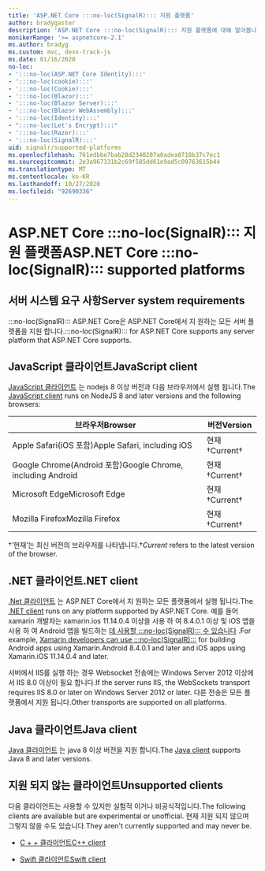 ```yaml
---
title: 'ASP.NET Core :::no-loc(SignalR)::: 지원 플랫폼'
author: bradygaster
description: 'ASP.NET Core :::no-loc(SignalR)::: 지원 플랫폼에 대해 알아봅니다.'
monikerRange: '>= aspnetcore-2.1'
ms.author: bradyg
ms.custom: mvc, devx-track-js
ms.date: 01/16/2020
no-loc:
- ':::no-loc(ASP.NET Core Identity):::'
- ':::no-loc(cookie):::'
- ':::no-loc(Cookie):::'
- ':::no-loc(Blazor):::'
- ':::no-loc(Blazor Server):::'
- ':::no-loc(Blazor WebAssembly):::'
- ':::no-loc(Identity):::'
- ":::no-loc(Let's Encrypt):::"
- ':::no-loc(Razor):::'
- ':::no-loc(SignalR):::'
uid: signalr/supported-platforms
ms.openlocfilehash: 761edbbe7bab28d2340207a0adea0718b37c7ec1
ms.sourcegitcommit: 2e3a967331b2c69f585dd61e9ad5c09763615b44
ms.translationtype: MT
ms.contentlocale: ko-KR
ms.lasthandoff: 10/27/2020
ms.locfileid: "92690336"
---
```

# <a name="aspnet-core-no-locsignalr-supported-platforms"></a><span data-ttu-id="b0460-103">ASP.NET Core :::no-loc(SignalR)::: 지원 플랫폼</span><span class="sxs-lookup"><span data-stu-id="b0460-103">ASP.NET Core :::no-loc(SignalR)::: supported platforms</span></span>

## <a name="server-system-requirements"></a><span data-ttu-id="b0460-104">서버 시스템 요구 사항</span><span class="sxs-lookup"><span data-stu-id="b0460-104">Server system requirements</span></span>

<span data-ttu-id="b0460-105">:::no-loc(SignalR)::: ASP.NET Core은 ASP.NET Core에서 지 원하는 모든 서버 플랫폼을 지원 합니다.</span><span class="sxs-lookup"><span data-stu-id="b0460-105">:::no-loc(SignalR)::: for ASP.NET Core supports any server platform that ASP.NET Core supports.</span></span>

## <a name="javascript-client"></a><span data-ttu-id="b0460-106">JavaScript 클라이언트</span><span class="sxs-lookup"><span data-stu-id="b0460-106">JavaScript client</span></span>

<span data-ttu-id="b0460-107">[JavaScript 클라이언트](xref:signalr/javascript-client) 는 nodejs 8 이상 버전과 다음 브라우저에서 실행 됩니다.</span><span class="sxs-lookup"><span data-stu-id="b0460-107">The [JavaScript client](xref:signalr/javascript-client) runs on NodeJS 8 and later versions and the following browsers:</span></span>

| <span data-ttu-id="b0460-108">브라우저</span><span class="sxs-lookup"><span data-stu-id="b0460-108">Browser</span></span>                          | <span data-ttu-id="b0460-109">버전</span><span class="sxs-lookup"><span data-stu-id="b0460-109">Version</span></span>         |
| -------------------------------- | --------------- |
| <span data-ttu-id="b0460-110">Apple Safari(iOS 포함)</span><span class="sxs-lookup"><span data-stu-id="b0460-110">Apple Safari, including iOS</span></span>      | <span data-ttu-id="b0460-111">현재&dagger;</span><span class="sxs-lookup"><span data-stu-id="b0460-111">Current&dagger;</span></span> |
| <span data-ttu-id="b0460-112">Google Chrome(Android 포함)</span><span class="sxs-lookup"><span data-stu-id="b0460-112">Google Chrome, including Android</span></span> | <span data-ttu-id="b0460-113">현재&dagger;</span><span class="sxs-lookup"><span data-stu-id="b0460-113">Current&dagger;</span></span> |
| <span data-ttu-id="b0460-114">Microsoft Edge</span><span class="sxs-lookup"><span data-stu-id="b0460-114">Microsoft Edge</span></span>                   | <span data-ttu-id="b0460-115">현재&dagger;</span><span class="sxs-lookup"><span data-stu-id="b0460-115">Current&dagger;</span></span> |
| <span data-ttu-id="b0460-116">Mozilla Firefox</span><span class="sxs-lookup"><span data-stu-id="b0460-116">Mozilla Firefox</span></span>                  | <span data-ttu-id="b0460-117">현재&dagger;</span><span class="sxs-lookup"><span data-stu-id="b0460-117">Current&dagger;</span></span> |

<span data-ttu-id="b0460-118">&dagger;‘현재’는 최신 버전의 브라우저를 나타냅니다.</span><span class="sxs-lookup"><span data-stu-id="b0460-118">&dagger;*Current* refers to the latest version of the browser.</span></span>

## <a name="net-client"></a><span data-ttu-id="b0460-119">.NET 클라이언트</span><span class="sxs-lookup"><span data-stu-id="b0460-119">.NET client</span></span>

<span data-ttu-id="b0460-120">[.Net 클라이언트](xref:signalr/dotnet-client) 는 ASP.NET Core에서 지 원하는 모든 플랫폼에서 실행 됩니다.</span><span class="sxs-lookup"><span data-stu-id="b0460-120">The [.NET client](xref:signalr/dotnet-client) runs on any platform supported by ASP.NET Core.</span></span> <span data-ttu-id="b0460-121">예를 들어 xamarin 개발자는 xamarin.ios 11.14.0.4 이상을 사용 하 여 8.4.0.1 이상 및 iOS 앱을 사용 하 여 Android 앱을 빌드하는 [데 사용할 :::no-loc(SignalR)::: 수 있습니다](https://github.com/aspnet/Announcements/issues/305) .</span><span class="sxs-lookup"><span data-stu-id="b0460-121">For example, [Xamarin developers can use :::no-loc(SignalR):::](https://github.com/aspnet/Announcements/issues/305) for building Android apps using Xamarin.Android 8.4.0.1 and later and iOS apps using Xamarin.iOS 11.14.0.4 and later.</span></span>

<span data-ttu-id="b0460-122">서버에서 IIS를 실행 하는 경우 Websocket 전송에는 Windows Server 2012 이상에서 IIS 8.0 이상이 필요 합니다.</span><span class="sxs-lookup"><span data-stu-id="b0460-122">If the server runs IIS, the WebSockets transport requires IIS 8.0 or later on Windows Server 2012 or later.</span></span> <span data-ttu-id="b0460-123">다른 전송은 모든 플랫폼에서 지원 됩니다.</span><span class="sxs-lookup"><span data-stu-id="b0460-123">Other transports are supported on all platforms.</span></span>

## <a name="java-client"></a><span data-ttu-id="b0460-124">Java 클라이언트</span><span class="sxs-lookup"><span data-stu-id="b0460-124">Java client</span></span>

<span data-ttu-id="b0460-125">[Java 클라이언트](xref:signalr/java-client) 는 java 8 이상 버전을 지원 합니다.</span><span class="sxs-lookup"><span data-stu-id="b0460-125">The [Java client](xref:signalr/java-client) supports Java 8 and later versions.</span></span>

## <a name="unsupported-clients"></a><span data-ttu-id="b0460-126">지원 되지 않는 클라이언트</span><span class="sxs-lookup"><span data-stu-id="b0460-126">Unsupported clients</span></span>

<span data-ttu-id="b0460-127">다음 클라이언트는 사용할 수 있지만 실험적 이거나 비공식적입니다.</span><span class="sxs-lookup"><span data-stu-id="b0460-127">The following clients are available but are experimental or unofficial.</span></span> <span data-ttu-id="b0460-128">현재 지원 되지 않으며 그렇지 않을 수도 있습니다.</span><span class="sxs-lookup"><span data-stu-id="b0460-128">They aren't currently supported and may never be.</span></span>

* <span data-ttu-id="b0460-129">[C + + 클라이언트](https://github.com/aspnet/:::no-loc(SignalR):::-Client-Cpp)</span><span class="sxs-lookup"><span data-stu-id="b0460-129">[C++ client](https://github.com/aspnet/:::no-loc(SignalR):::-Client-Cpp)</span></span>

* <span data-ttu-id="b0460-130">[Swift 클라이언트](https://github.com/moozzyk/:::no-loc(SignalR):::-Client-Swift)</span><span class="sxs-lookup"><span data-stu-id="b0460-130">[Swift client](https://github.com/moozzyk/:::no-loc(SignalR):::-Client-Swift)</span></span>

